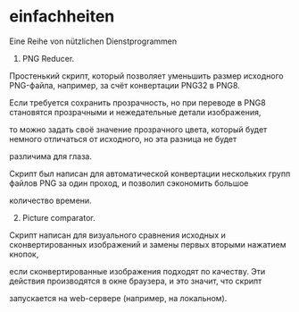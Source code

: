 ﻿# einfachheiten
Eine Reihe von nützlichen Dienstprogrammen

1. PNG Reducer.

  Простенький скрипт, который позволяет уменьшить размер исходного PNG-файла, например, за счёт конвертации PNG32 в PNG8. 

  Если требуется сохранить прозрачность, но при переводе в PNG8 становятся прозрачными и нежедательные детали изображения, 

  то можно задать своё значение прозрачного цвета, который будет немного отличаться от исходного, но эта разница не будет 

  различима для глаза.

  Скрипт был написан для автоматической конвертации нескольких групп файлов PNG за один проход, и позволил сэкономить большое 

  количество времени.



2. Picture comparator.

  Скрипт написан для визуального сравнения исходных и сконвертированных изображений и замены первых вторыми нажатием кнопок, 

  если сконвертированные изображения подходят по качеству. Эти действия производятся в окне браузера, и это значит, что скрипт 

  запускается на web-сервере (например, на локальном).

